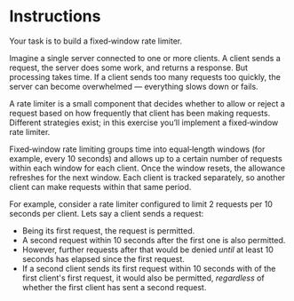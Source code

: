 # Instructions

Your task is to build a fixed‑window rate limiter.

Imagine a single server connected to one or more clients.
A client sends a request, the server does some work, and returns a response.
But processing takes time.
If a client sends too many requests too quickly, the server can become overwhelmed — everything slows down or fails.

A rate limiter is a small component that decides whether to allow or reject a request based on how frequently that client has been making requests.
Different strategies exist; in this exercise you’ll implement a fixed‑window rate limiter.

Fixed‑window rate limiting groups time into equal‑length windows (for example, every 10 seconds) and allows up to a certain number of requests within each window for each client.
Once the window resets, the allowance refreshes for the next window.
Each client is tracked separately, so another client can make requests within that same period.

For example, consider a rate limiter configured to limit 2 requests per 10 seconds per client.
Lets say a client sends a request: 

- Being its first request, the request is permitted.
- A second request within 10 seconds after the first one is also permitted.
- However, further requests after that would be denied _until_ at least 10 seconds has elapsed since the first request.
- If a second client sends its first request within 10 seconds with of the first client's first request, it would also be permitted, _regardless_ of whether the first client has sent a second request. 
